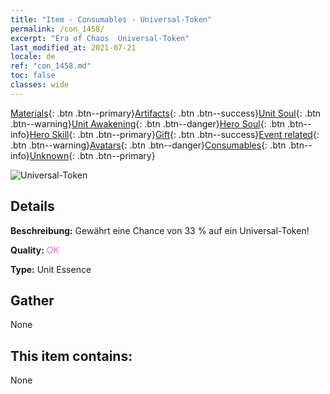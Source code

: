 ```yaml
---
title: "Item - Consumables - Universal-Token"
permalink: /con_1458/
excerpt: "Era of Chaos  Universal-Token"
last_modified_at: 2021-07-21
locale: de
ref: "con_1458.md"
toc: false
classes: wide
---
```

 [Materials](/ItemsDE/){: .btn .btn--primary}[Artifacts](/ItemsDE/Artifacts/){: .btn .btn--success}[Unit Soul](/ItemsDE/UnitSoul/){: .btn .btn--warning}[Unit Awakening](/ItemsDE/UnitAwakening/){: .btn .btn--danger}[Hero Soul](/ItemsDE/HeroSoul/){: .btn .btn--info}[Hero Skill](/ItemsDE/HeroSkill/){: .btn .btn--primary}[Gift](/ItemsDE/Gift/){: .btn .btn--success}[Event related](/ItemsDE/Events/){: .btn .btn--warning}[Avatars](/ItemsDE/Avatars/){: .btn .btn--danger}[Consumables](/ItemsDE/Consumables/){: .btn .btn--info}[Unknown](/ItemsDE/Unknown/){: .btn .btn--primary}

 ![Universal-Token](/images/t/i_907072.png)

## Details
 **Beschreibung:** Gewährt eine Chance von 33 % auf ein Universal-Token!

 **Quality:** <span style="color: #DA70D6">OK</span>

 **Type:** Unit Essence

## Gather

  None

## This item contains:

  None

